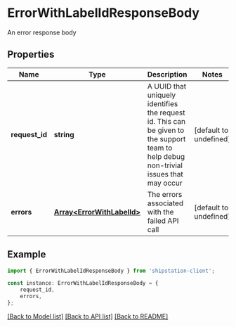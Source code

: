 # ErrorWithLabelIdResponseBody

An error response body

## Properties

Name | Type | Description | Notes
------------ | ------------- | ------------- | -------------
**request_id** | **string** | A UUID that uniquely identifies the request id. This can be given to the support team to help debug non-trivial issues that may occur  | [default to undefined]
**errors** | [**Array&lt;ErrorWithLabelId&gt;**](ErrorWithLabelId.md) | The errors associated with the failed API call | [default to undefined]

## Example

```typescript
import { ErrorWithLabelIdResponseBody } from 'shipstation-client';

const instance: ErrorWithLabelIdResponseBody = {
    request_id,
    errors,
};
```

[[Back to Model list]](../README.md#documentation-for-models) [[Back to API list]](../README.md#documentation-for-api-endpoints) [[Back to README]](../README.md)

